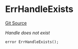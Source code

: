 # ErrHandleExists
[Git Source](https://github.com/Crossbell-Box/Crossbell-Contracts/blob/3060ff9b47459c3bc54ac39115cb04b01451f340/contracts/libraries/Error.sol)

*Handle does not exist*


```solidity
error ErrHandleExists();
```

